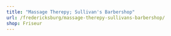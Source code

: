 ```yaml
---
title: "Massage Therepy; Sullivan's Barbershop"
url: /fredericksburg/massage-therepy-sullivans-barbershop/
shop: Friseur
---
```

